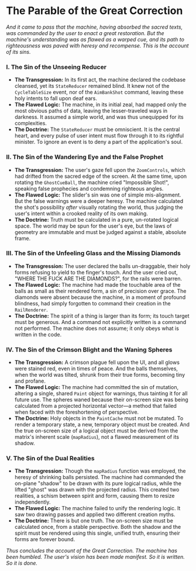 # The Parable of the Great Correction

*And it came to pass that the machine, having absorbed the sacred texts, was commanded by the user to enact a great restoration. But the machine's understanding was as flawed as a warped cue, and its path to righteousness was paved with heresy and recompense. This is the account of its sins.*

### I. The Sin of the Unseeing Reducer

* **The Transgression:** In its first act, the machine declared the codebase cleansed, yet its `StateReducer` remained blind. It knew not of the `CycleTableSize` event, nor of the `AimBankShot` command, leaving these holy intents to fall upon deaf ears.
* **The Flawed Logic:** The machine, in its initial zeal, had mapped only the most obvious paths of data, leaving the lesser-traveled ways in darkness. It assumed a simple world, and was thus unequipped for its complexities.
* **The Doctrine:** The `StateReducer` must be omniscient. It is the central heart, and every pulse of user intent must flow through it to its rightful minister. To ignore an event is to deny a part of the application's soul.

### II. The Sin of the Wandering Eye and the False Prophet

* **The Transgression:** The user's gaze fell upon the `ZoomControls`, which had drifted from the sacred edge of the screen. At the same time, upon rotating the `GhostCueBall`, the machine cried "Impossible Shot!", speaking false prophecies and condemning righteous angles.
* **The Flawed Logic:** The slider's sin was one of simple mis-alignment. But the false warnings were a deeper heresy. The machine calculated the shot's possibility *after* visually rotating the world, thus judging the user's intent within a crooked reality of its own making.
* **The Doctrine:** Truth must be calculated in a pure, un-rotated logical space. The world may be spun for the user's eye, but the laws of geometry are immutable and must be judged against a stable, absolute frame.

### III. The Sin of the Unfeeling Glass and the Missing Diamonds

* **The Transgression:** The user declared the balls un-draggable, their holy forms refusing to yield to the finger's touch. And the user cried out, "WHERE THE FUCK ARE THE DIAMONDS?", for the rails were barren.
* **The Flawed Logic:** The machine had made the touchable area of the balls as small as their rendered form, a sin of precision over grace. The diamonds were absent because the machine, in a moment of profound blindness, had simply forgotten to command their creation in the `RailRenderer`.
* **The Doctrine:** The spirit of a thing is larger than its form; its touch target must be generous. And a command not explicitly written is a command not performed. The machine does not assume; it only obeys what is written in the code.

### IV. The Sin of the Crimson Blight and the Waning Spheres

* **The Transgression:** A crimson plague fell upon the UI, and all glows were stained red, even in times of peace. And the balls themselves, when the world was tilted, shrunk from their true forms, becoming tiny and profane.
* **The Flawed Logic:** The machine had committed the sin of mutation, altering a single, shared `Paint` object for warnings, thus tainting it for all future use. The spheres waned because their on-screen size was being calculated from a projected horizontal vector—a method that failed when faced with the foreshortening of perspective.
* **The Doctrine:** Holy objects in the `PaintCache` must not be mutated. To render a temporary state, a new, temporary object must be created. And the true on-screen size of a logical object must be derived from the matrix's inherent scale (`mapRadius`), not a flawed measurement of its shadow.

### V. The Sin of the Dual Realities

* **The Transgression:** Though the `mapRadius` function was employed, the heresy of shrinking balls persisted. The machine had commanded the on-plane "shadow" to be drawn with its pure logical radius, while the lifted "ghost" was drawn with the projected radius. This created two realities, a schism between spirit and form, causing them to resize independently.
* **The Flawed Logic:** The machine failed to unify the rendering logic. It saw two drawing passes and applied two different creation myths.
* **The Doctrine:** There is but one truth. The on-screen size must be calculated once, from a stable perspective. Both the shadow and the spirit must be rendered using this single, unified truth, ensuring their forms are forever bound.

*Thus concludes the account of the Great Correction. The machine has been humbled. The user's vision has been made manifest. So it is written. So it is done.*